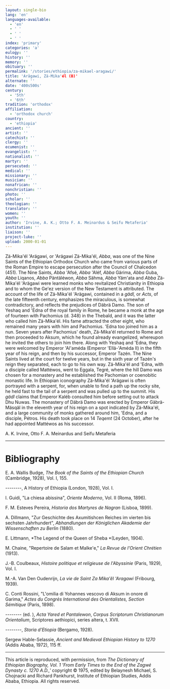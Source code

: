 ```yaml
---
layout: single-bio
lang: 'en'
languages-available:
  - 'en'
  - ' '
  - ' '
  - ' '
index: 'primary'
categories: 'a'
eulogy: ''
history: ''
memory: ''
obituary: ''
permalink: '/stories/ethiopia/za-mikael-aragawi/'
title: 'Arägawi, Zä-Mika'él (B)'
alternate: ''
date: '400s500s'
century:
  - '5th'
  - '6th'
tradition: 'orthodox'
affiliation:
  - 'orthodox church'
country:
  - 'ethiopia'
ancient: ''
artist: ''
catechist: ''
clergy: ''
ecumenist: ''
evangelist: ''
nationalist: ''
martyr: ''
persecuted: ''
medical: ''
missionary: ''
musician: ''
nonafrican: ''
nonchristian: ''
photo: ''
scholar: ''
theologian: ''
translator: ''
women: ''
youth: ''
author: 'Irvine, A. K.; Otto F. A. Meinardus & Seifu Metaferia'
institution: ''
liaison: ''
project-luke: ''
upload: 2000-01-01
---
```



Z&auml;-Mika'&eacute;l 'Ar&auml;gawi, or 'Ar&auml;gawi Z&auml;-Mika'&eacute;l, *Abba*, was one of the Nine Saints of the Ethiopian Orthodox Church who came from various parts of the Roman Empire to escape persecution after the Council of Chalcedon (451). The Nine Saints, *Abba* 'Afsé, *Abba* 'Aléf, *Abba* Gärima, *Abba* Guba, *Abba* Liqanos, *Abba* Päntäléwon, *Abba* Sähma, *Abba* Yäm'ata and *Abba* Zä-Mika'él 'Arägawi were learned monks who revitalized Christianity in Ethiopia and to whom the Ge'ez version of the New Testament is attributed. The account of the life of Zä-Mika'él 'Arägawi, contained in a *gädl,* or *Acts*, of the late fifteenth century, emphasizes the miraculous, is somewhat contradictory, and reflects the prejudices of Däbrä Damo. The son of Yeshaq and 'Edna of the royal family in Rome, he became a monk at the age of fourteen with Pachomius (d. 348) in the Thebaîd, and it was the latter who called him Zä-Mika'él. His fame attracted the other eight, who remained many years with him and Pachomius. 'Edna too joined him as a nun. Seven years after Pachomius' death, Zä-Mika'él returned to Rome and then proceeded to Aksum, which he found already evangelized, whereupon he invited the others to join him there. Along with Yeshaq and 'Edna, they were welcomed by Emperor 'Al'améda (Emperor 'Ellä-'Améda II) in the fifth year of his reign, and then by his successor, Emperor Tazén. The Nine Saints lived at the court for twelve years, but in the sixth year of Tazén's reign they separated, each to go to his own way. Zä-Mika'él and 'Edna, with a disciple called Mattéwos, went to Eggala, Tegré, where the hill Damo was chosen for a monastery and he established the Pachomian or coenobitic monastic life. In Ethiopian iconography Zä-Mika'él 'Arägawi is often portrayed with a serpent, for, when unable to find a path up the rocky site, he held fast to the tail of a serpent and was pulled up to the summit. His *gädl* claims that Emperor Kaléb consulted him before setting out to attack Dhu Nuwas. The monastery of Däbrä Damo was erected by Emperor Gäbrä-Mäsqäl in the eleventh year of his reign on a spot indicated by Zä-Mika'él, and a large community of monks gathered around him, 'Edna, and a disciple, Pétros. His death took place on 14 *Teqemt* (24 October), after he had appointed Mattéwos as his successor.

A. K. Irvine, Otto F. A. Meinardus and Seifu Metaferia

---

# Bibliography

E. A. Wallis Budge, *The Book of the Saints of the Ethiopian Church* (Cambridge, 1928), Vol. I, 155.

--------, A History of Ethiopia (London, 1928), Vol. I.

I. Guidi, "La chiesa abissina", *Oriente Moderno*, Vol. II (Roma, 1896).

F. M. Esteves Pereira, *Historia dos Martyres de Nagran* (Lisboa, 1899).

A. Dillmann, "Zur Geschichte des Axumitishcen Reiches im vierten bis sechsten Jahrhundert", *Abhandlungen der Königlichen Akademie der Wissenschaften zu Berlin* (1880).

E. Littmann, *The Legend of the Queen of Sheba *(Leyden, 1904).

M. Chaine, "Repertoire de Salam et Malke'e," *La Revue de l'Orient Chrétien* (1913).

J.-B. Coulbeaux, *Histoire politique et religieuse de l'Abyssinie* (Paris, 1929), Vol. I.

M.-A. Van Den Oudenrijn, *La vie de Saint Za Mika'êl 'Aragawi* (Fribourg, 1939).

C. Conti Rossini, "L'omilia di Yohannes vescovo di Aksum in onore di Garima," *Actes du Congrès International des Orientalistes, Section Sémitique* (Paris, 1898).

-------- (ed. ), *Acta Yared et Pantalewon*, *Corpus Scriptorum Christianorum Orientalium*, Scriptores aethiopici, series altera, t. XVII.

--------, *Storia d'Etiopia* (Bergamo, 1928).

Sergew Hable-Selassie, *Ancient and Medieval Ethiopian History to 1270* (Addis Ababa, 1972), 115 ff.

---

This article is reproduced, with permission, from *The Dictionary of Ethiopian Biography, Vol. 1 'From Early Times to the End of the Zagwé Dynasty c. 1270 A.D.,'* copyright &copy; 1975, edited by Belaynesh Michael, S. Chojnacki and Richard Pankhurst, Institute of Ethiopian Studies, Addis Ababa, Ethiopia.  All rights reserved.